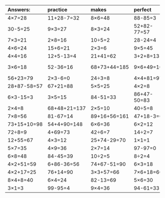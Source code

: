 | Answers: | practice | makes | perfect | ! |
| :--- | :--- | :--- | :--- | :--- |
| 4×7=28 | 11+28-7=32 | 8×6=48 | 88-85=3 | 4+17=21 | 
| 30-5=25 | 9×3=27 | 8×3=24 | 52+82-77=57 | 42-7=35 | 
| 7×3=21 | 2×8=16 | 10÷5=2 | 28-24=4 | 8×9=72 | 
| 4×6=24 | 15+6=21 | 2×3=6 | 9×5=45 | 38+24=62 | 
| 4×4=16 | 12+5-13=4 | 21+41=62 | 3+2+8=13 | 36÷9=4 | 
| 3×6=18 | 52-36=16 | 68+73+44=185 | 9×6+49=103 | 71+69-78=62 | 
| 56+23=79 | 2×3-6=0 | 24÷3=8 | 4×4+81=97 | 9×5+56=101 | 
| 28+87-58=57 | 67+21=88 | 5×5=25 | 4×2=8 | 5-1=4 | 
| 6×3-15=3 | 3×5=15 | 84-51=33 | 86+47-50=83 | 18÷6=3 | 
| 2×4=8 | 68+48+21=137 | 2×5=10 | 40÷5=8 | 2×9=18 | 
| 7×8=56 | 81-67=14 | 89+16+56=161 | 47+18-3=62 | 8×5=40 | 
| 73+15+10=98 | 54+4+90=148 | 6×6=36 | 6×2=12 | 28÷4=7 | 
| 72÷8=9 | 4+69=73 | 42÷6=7 | 14÷2=7 | 53+12=65 | 
| 12+55=67 | 4×3=12 | 25+74-29=70 | 1×1=1 | 87-69=18 | 
| 5×7=35 | 4×9=36 | 2×7=14 | 97-97=0 | 9×8=72 | 
| 6×8=48 | 84-45=39 | 10÷2=5 | 8÷2=4 | 4×5=20 | 
| 4×2+51=59 | 6+86-36=56 | 74+67-51=90 | 6×3=18 | 8×8=64 | 
| 4×2+17=25 | 76+14=90 | 3×3+57=66 | 7×6+18=60 | 95-86=9 | 
| 8×4+8=40 | 6×4=24 | 82-13=69 | 5×6=30 | 7×2=14 | 
| 3×1=3 | 99-95=4 | 9×4=36 | 94-61=33 | 38-20=18 | 
